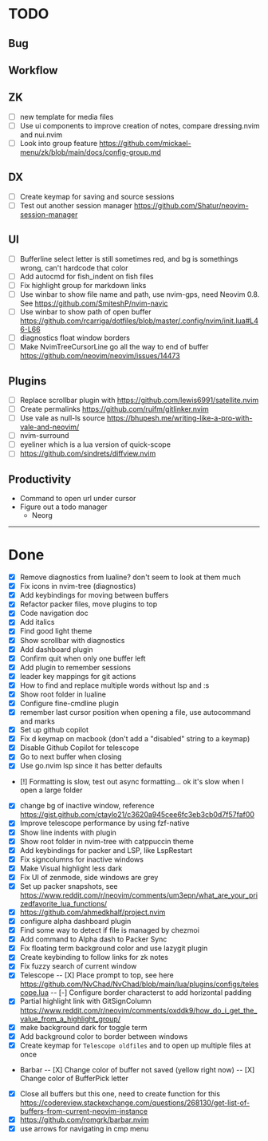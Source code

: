 # TODO

## Bug 

## Workflow

## ZK
- [ ] new template for media files
- [ ] Use ui components to improve creation of notes, compare dressing.nvim and nui.nvim
- [ ] Look into group feature https://github.com/mickael-menu/zk/blob/main/docs/config-group.md

## DX
- [ ] Create keymap for saving and source sessions
- [ ] Test out another session manager https://github.com/Shatur/neovim-session-manager

<!-- - [-] Disable Gitsigns in gutter for markdown -->
<!-- - [-] Figure out why Nvimtree sometimes open file in window -->
<!-- - [-] How to persist folds -->


## UI
- [ ] Bufferline select letter is still sometimes red, and bg is somethings wrong, can't hardcode that color
- [ ] Add autocmd for fish_indent on fish files
- [ ] Fix highlight group for markdown links
- [ ] Use winbar to show file name and path, use nvim-gps, need Neovim 0.8. See https://github.com/SmiteshP/nvim-navic
- [ ] Use winbar to show path of open buffer https://github.com/rcarriga/dotfiles/blob/master/.config/nvim/init.lua#L46-L66
- [ ] diagnostics float window borders 
- [ ] Make NvimTreeCursorLine go all the way to end of buffer https://github.com/neovim/neovim/issues/14473

## Plugins
- [ ] Replace scrollbar plugin with https://github.com/lewis6991/satellite.nvim
- [ ] Create permalinks https://github.com/ruifm/gitlinker.nvim
- [ ] Use vale as null-ls source https://bhupesh.me/writing-like-a-pro-with-vale-and-neovim/
- [ ] nvim-surround
- [ ] eyeliner which is a lua version of quick-scope
- [ ] https://github.com/sindrets/diffview.nvim

## Productivity
- Command to open url under cursor
- Figure out a todo manager
  - Neorg


---


# Done
- [X] Remove diagnostics from lualine? don't seem to look at them much
- [X] Fix icons in nvim-tree (diagnostics)
- [X] Add keybindings for moving between buffers
- [X] Refactor packer files, move plugins to top
- [X] Code navigation doc
- [X] Add italics 
- [X] Find good light theme
- [X] Show scrollbar with diagnostics
- [X] Add dashboard plugin
- [X] Confirm quit when only one buffer left
- [X] Add plugin to remember sessions
- [X] leader key mappings for git actions
- [X] How to find and replace multiple words without lsp and :s
- [X] Show root folder in lualine
- [X] Configure fine-cmdline plugin
- [X] remember last cursor position when opening a file, use autocommand and marks
- [X] Set up github copilot
- [X] Fix d keymap on macbook (don't add a "disabled" string to a keymap)
- [X] Disable Github Copilot for telescope
- [X] Go to next buffer when closing
- [X] Use go.nvim lsp since it has better defaults
- [!] Formatting is slow, test out async formatting... ok it's slow when I open a large folder
- [X] change bg of inactive window, reference  https://gist.github.com/ctaylo21/c3620a945cee6fc3eb3cb0d7f57faf00
- [X] Improve telescope performance by using fzf-native
- [X] Show line indents with plugin
- [X] Show root folder in nvim-tree with catppuccin theme
- [X] Add keybindings for packer and LSP, like LspRestart
- [X] Fix signcolumns for inactive windows
- [X] Make Visual highlight less dark
- [X] Fix UI of zenmode, side windows are grey
- [X] Set up packer snapshots, see https://www.reddit.com/r/neovim/comments/um3epn/what_are_your_prizedfavorite_lua_functions/
- [X] https://github.com/ahmedkhalf/project.nvim 
- [X] configure alpha dashboard plugin
- [X] Find some way to detect if file is managed by chezmoi
- [X] Add command to Alpha dash to Packer Sync
- [X] Fix floating term background color and use lazygit plugin
- [X] Create keybinding to follow links for zk notes
- [X] Fix fuzzy search of current window
- [X] Telescope
  -- [X] Place prompt to top, see here https://github.com/NvChad/NvChad/blob/main/lua/plugins/configs/telescope.lua
  -- [-] Configure border characterst to add horizontal padding 
- [X] Partial highlight link with GitSignColumn https://www.reddit.com/r/neovim/comments/oxddk9/how_do_i_get_the_value_from_a_highlight_group/
- [X] make background dark for toggle term
- [X] Add background color to border between windows
- [X] Create keymap for `Telescope oldfiles` and to open up multiple files at once
- Barbar
  -- [X] Change color of buffer not saved (yellow right now)
  -- [X] Change color of BufferPick letter
- [X] Close all buffers but this one, need to create function for this https://codereview.stackexchange.com/questions/268130/get-list-of-buffers-from-current-neovim-instance
- [X] https://github.com/romgrk/barbar.nvim
- [X] use arrows for navigating in cmp menu
